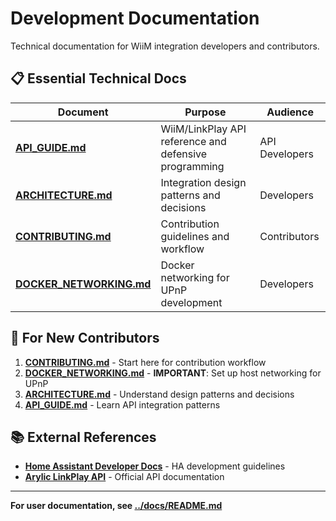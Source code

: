 # Development Documentation

Technical documentation for WiiM integration developers and contributors.

## 📋 **Essential Technical Docs**

| Document                                         | Purpose                                               | Audience       |
| ------------------------------------------------ | ----------------------------------------------------- | -------------- |
| **[API_GUIDE.md](API_GUIDE.md)**                 | WiiM/LinkPlay API reference and defensive programming | API Developers |
| **[ARCHITECTURE.md](ARCHITECTURE.md)**           | Integration design patterns and decisions             | Developers     |
| **[CONTRIBUTING.md](CONTRIBUTING.md)**           | Contribution guidelines and workflow                  | Contributors   |
| **[DOCKER_NETWORKING.md](DOCKER_NETWORKING.md)** | Docker networking for UPnP development                | Developers     |

## 🎯 **For New Contributors**

1. **[CONTRIBUTING.md](CONTRIBUTING.md)** - Start here for contribution workflow
2. **[DOCKER_NETWORKING.md](DOCKER_NETWORKING.md)** - **IMPORTANT**: Set up host networking for UPnP
3. **[ARCHITECTURE.md](ARCHITECTURE.md)** - Understand design patterns and decisions
4. **[API_GUIDE.md](API_GUIDE.md)** - Learn API integration patterns

## 📚 **External References**

- **[Home Assistant Developer Docs](https://developers.home-assistant.io/)** - HA development guidelines
- **[Arylic LinkPlay API](https://developer.arylic.com/httpapi/)** - Official API documentation

---

**For user documentation, see [../docs/README.md](../docs/README.md)**
